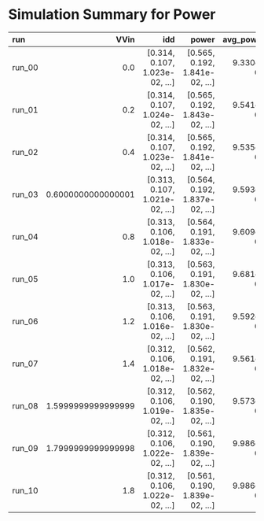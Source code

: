 # Simulation Summary for Power

| run | VVin | idd | power | avg_power |
| :-- | ---: | --: | ----: | --------: |
| run_00 | 0.0 | [0.314, 0.107, 1.023e-02, …] | [0.565, 0.192, 1.841e-02, …] | 9.330e-04 |
| run_01 | 0.2 | [0.314, 0.107, 1.024e-02, …] | [0.565, 0.192, 1.843e-02, …] | 9.541e-04 |
| run_02 | 0.4 | [0.314, 0.107, 1.023e-02, …] | [0.565, 0.192, 1.841e-02, …] | 9.535e-04 |
| run_03 | 0.6000000000000001 | [0.313, 0.107, 1.021e-02, …] | [0.564, 0.192, 1.837e-02, …] | 9.593e-04 |
| run_04 | 0.8 | [0.313, 0.106, 1.018e-02, …] | [0.564, 0.191, 1.833e-02, …] | 9.609e-04 |
| run_05 | 1.0 | [0.313, 0.106, 1.017e-02, …] | [0.563, 0.191, 1.830e-02, …] | 9.681e-04 |
| run_06 | 1.2 | [0.313, 0.106, 1.016e-02, …] | [0.563, 0.191, 1.830e-02, …] | 9.592e-04 |
| run_07 | 1.4 | [0.312, 0.106, 1.018e-02, …] | [0.562, 0.191, 1.832e-02, …] | 9.561e-04 |
| run_08 | 1.5999999999999999 | [0.312, 0.106, 1.019e-02, …] | [0.562, 0.190, 1.835e-02, …] | 9.573e-04 |
| run_09 | 1.7999999999999998 | [0.312, 0.106, 1.022e-02, …] | [0.561, 0.190, 1.839e-02, …] | 9.986e-04 |
| run_10 | 1.8 | [0.312, 0.106, 1.022e-02, …] | [0.561, 0.190, 1.839e-02, …] | 9.986e-04 |

